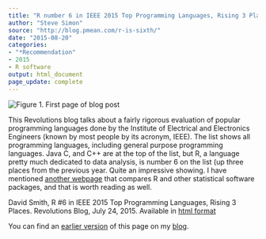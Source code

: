```yaml
---
title: "R number 6 in IEEE 2015 Top Programming Languages, Rising 3 Places"
author: "Steve Simon"
source: "http://blog.pmean.com/r-is-sixth/"
date: "2015-08-20"
categories:
- "*Recommendation"
- 2015
- R software
output: html_document
page_update: complete
---
```


![Figure 1. First page of blog post](http://www.pmean.com/new-images/15/r-is-sixth01.png)

<div class="notes">

This Revolutions blog talks about a fairly rigorous evaluation of popular programming languages done by the Institute of Electrical and Electronics Engineers (known by most people by its acronym, IEEE). The list shows all programming languages, including general purpose programming languages. Java C, and C++ are at the top of the list, but R, a language pretty much dedicated to data analysis, is number 6 on the list (up three places from the previous year. Quite an impressive showing. I have mentioned [another webpage][sim3] that compares R and other statistical software packages, and that is worth reading as well.

David Smith, R #6 in IEEE 2015 Top Programming Languages, Rising 3 Places. Revolutions Blog, July 24, 2015. Available in [html format][smi1]

You can find an [earlier version][sim1] of this page on my [blog][sim2].

[sim1]: http://blog.pmean.com/r-is-sixth/
[sim2]: http://blog.pmean.com

[sim3]: http://r4stats.com/articles/popularity/

[smi1]: http://blog.revolutionanalytics.com/2015/07/ieee-2015-rankings.html

</div>


